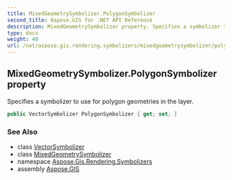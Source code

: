 ```yaml
---
title: MixedGeometrySymbolizer.PolygonSymbolizer
second_title: Aspose.GIS for .NET API Reference
description: MixedGeometrySymbolizer property. Specifies a symbolizer to use for polygon geometries in the layer
type: docs
weight: 40
url: /net/aspose.gis.rendering.symbolizers/mixedgeometrysymbolizer/polygonsymbolizer/
---
```

## MixedGeometrySymbolizer.PolygonSymbolizer property

Specifies a symbolizer to use for polygon geometries in the layer.

```csharp
public VectorSymbolizer PolygonSymbolizer { get; set; }
```

### See Also

* class [VectorSymbolizer](../../vectorsymbolizer/)
* class [MixedGeometrySymbolizer](../)
* namespace [Aspose.Gis.Rendering.Symbolizers](../../mixedgeometrysymbolizer/)
* assembly [Aspose.GIS](../../../)


